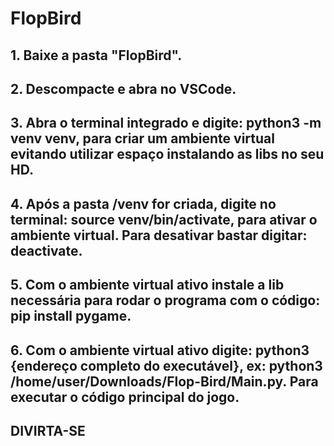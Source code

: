 # FlopBird

## 1. Baixe a pasta "FlopBird".
## 2. Descompacte e abra no VSCode.
## 3. Abra o terminal integrado e digite: python3 -m venv venv, para criar um ambiente virtual evitando utilizar espaço instalando as libs no seu HD.
## 4. Após a pasta /venv for criada, digite no terminal: source venv/bin/activate, para ativar o ambiente virtual. Para desativar bastar digitar: deactivate.
## 5. Com o ambiente virtual ativo instale a lib necessária para rodar o programa com o código: pip install pygame.
## 6. Com o ambiente virtual ativo digite: python3 {endereço completo do executável}, ex: python3 /home/user/Downloads/Flop-Bird/Main.py. Para executar o código principal do jogo.
## DIVIRTA-SE
